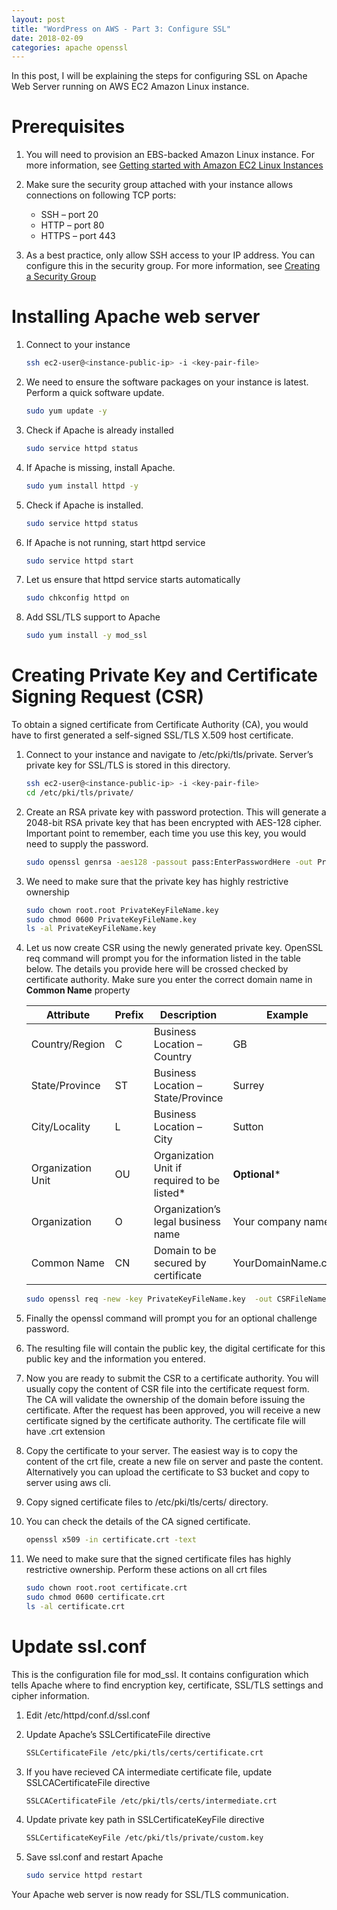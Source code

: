 ```yaml
---
layout: post
title: "WordPress on AWS - Part 3: Configure SSL"
date: 2018-02-09
categories: apache openssl
---
```


In this post, I will be explaining the steps for configuring SSL on Apache Web Server running on AWS EC2 Amazon Linux instance. 

# Prerequisites
1. You will need to provision an EBS-backed Amazon Linux instance. For more information, see [Getting started with Amazon EC2 Linux Instances](http://docs.aws.amazon.com/AWSEC2/latest/UserGuide/EC2_GetStarted.html)

2. Make sure the security group attached with your instance allows connections on following TCP ports:
   *  SSH – port 20
   * HTTP – port 80
   * HTTPS – port 443

3. As a best practice, only allow SSH access to your IP address. You can configure this in the security group. For more information, see [Creating a Security Group](http://docs.aws.amazon.com/AWSEC2/latest/UserGuide/using-network-security.html#creating-security-group)

# Installing Apache web server
1. Connect to your instance
   ```bash
   ssh ec2-user@<instance-public-ip> -i <key-pair-file>
   ```

2. We need to ensure the software packages on your instance is latest. Perform a quick software update.
   ```bash
   sudo yum update -y
   ```
3. Check if  Apache is already installed
   ```bash
   sudo service httpd status
   ```

4. If Apache is missing, install Apache.
   ```bash
   sudo yum install httpd -y
   ```

5. Check if Apache is installed.
   ```bash
   sudo service httpd status
   ```

6. If Apache is not running, start httpd service
   ```bash
   sudo service httpd start
   ```

7. Let us ensure that httpd service starts automatically
   ```bash
   sudo chkconfig httpd on
   ```

8. Add SSL/TLS support to Apache
   ```bash 
   sudo yum install -y mod_ssl
   ```

# Creating Private Key and Certificate Signing Request (CSR)
To obtain a signed certificate from Certificate Authority (CA), you would have to first generated a self-signed SSL/TLS X.509 host certificate.

1. Connect to your instance and navigate to /etc/pki/tls/private. Server’s private key for SSL/TLS is stored in this directory.
   ```bash 
   ssh ec2-user@<instance-public-ip> -i <key-pair-file>
   cd /etc/pki/tls/private/
   ```
2. Create an RSA private key with password protection. This will generate a 2048-bit RSA private key that has been encrypted with AES-128 cipher. Important point to remember, each time you use this key, you would need to supply the password.
   ```bash 
   sudo openssl genrsa -aes128 -passout pass:EnterPasswordHere -out PrivateKeyFileName.key 2048
   ```

3. We need to make sure that the private key has highly restrictive ownership
   ```bash 
   sudo chown root.root PrivateKeyFileName.key
   sudo chmod 0600 PrivateKeyFileName.key
   ls -al PrivateKeyFileName.key
   ```

4. Let us now create CSR using the newly generated private key. OpenSSL req command will prompt you for the information listed in the table below. The details you provide here will be crossed checked by certificate authority. Make sure you enter the correct domain name in **Common Name** property

   |Attribute|Prefix|Description|Example|
   |---|---|---|---|
   |Country/Region|C|Business Location – Country|GB|
   |State/Province|ST|Business Location – State/Province|Surrey|
   |City/Locality|L|Business Location – City|Sutton|
   |Organization Unit|OU|Organization Unit if required to be listed*| **Optional***|
   |Organization|O|Organization’s legal business name|Your company name|
   |Common Name|CN|Domain to be secured by certificate|YourDomainName.com|

   ```bash
   sudo openssl req -new -key PrivateKeyFileName.key  -out CSRFileName.pem
   ```

5. Finally the openssl command will prompt you for an optional challenge password.

6. The resulting file will contain the public key, the digital certificate for this public key and the information you entered.

7. Now you are ready to submit the CSR to a certificate authority. You will usually copy the content of CSR file into the certificate request form. The CA will validate the ownership of the domain before issuing the certificate. After the request has been approved, you will receive a new certificate signed by the certificate authority. The certificate file will have .crt extension


8. Copy the certificate to your server. The easiest way is to copy the content of the crt file, create a new file on server and paste the content. Alternatively you can upload the certificate to S3 bucket and copy to server using aws cli.

9. Copy signed certificate files to /etc/pki/tls/certs/ directory.

10. You can check the details of the CA signed certificate.
    ```bash
    openssl x509 -in certificate.crt -text
    ```
11. We need to make sure that the signed certificate files has highly restrictive ownership. Perform these actions on all crt files

    ```bash
    sudo chown root.root certificate.crt
    sudo chmod 0600 certificate.crt
    ls -al certificate.crt
    ```

# Update ssl.conf
This is the configuration file for mod_ssl. It contains configuration which tells Apache where to find encryption key, certificate, SSL/TLS settings and cipher information.

1. Edit /etc/httpd/conf.d/ssl.conf

2. Update Apache’s SSLCertificateFile directive

   ```bash
   SSLCertificateFile /etc/pki/tls/certs/certificate.crt
   ```
3. If you have recieved CA intermediate certificate file, update SSLCACertificateFile directive
   ```bash
   SSLCACertificateFile /etc/pki/tls/certs/intermediate.crt
   ```

4. Update private key path in SSLCertificateKeyFile directive
   ```bash
   SSLCertificateKeyFile /etc/pki/tls/private/custom.key
   ```

5. Save ssl.conf and restart Apache
   ```bash
   sudo service httpd restart
   ```

Your Apache web server is now ready for SSL/TLS communication.
